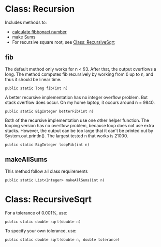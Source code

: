 # Class: Recursion
Includes methods to:

  * [calculate fibbonaci number](#fib)
  * [make Sums](#makeallsums)
  * For recursive square root, see [Class: RecursiveSqrt](#class-recursivesqrt)
  
## fib
The default method only works for n < 93. After that, the output overflows a long. The method computes fib recursively by working from 0 up to n, and thus it should be linear time.

	public static long fib(int n)

A better recursive implementation has no integer overflow problem. But stack overflow does occur. On my home laptop, it occurs around n = 9840.

	public static BigInteger betterFib(int n)

Both of the recursive implementation use one other helper function.
The looping version has no overflow problem, because loop does not use extra stacks. However, the output can be too large that it can't be printed out by System.out.println(). The largest tested n that works is 21000.

	public static BigInteger loopFib(int n)
	
## makeAllSums
This method follow all class requirements

	public static List<Integer> makeAllSums(int n)
	
# Class: RecursiveSqrt
For a tolerance of 0.001%, use:

	public static double sqrt(double n)
	
To specify your own tolerance, use:

	public static double sqrt(double n, double tolerance)
	